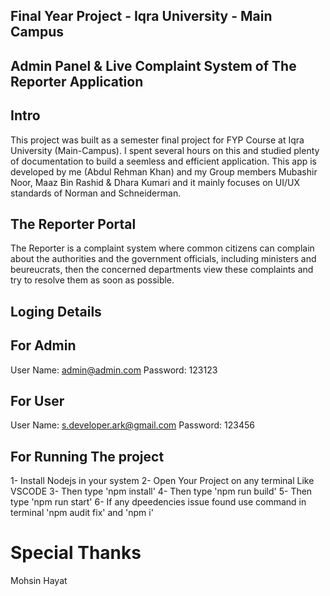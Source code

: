 
## Final Year Project - Iqra University - Main Campus

## Admin Panel & Live Complaint System of The Reporter Application

## Intro

This project was built as a semester final project for FYP Course at Iqra University (Main-Campus). I spent several hours on this and studied plenty of documentation to build a seemless and efficient application. This app is  developed by me (Abdul Rehman Khan) and my Group members Mubashir Noor, Maaz Bin Rashid & Dhara Kumari and it mainly focuses on UI/UX standards of Norman and Schneiderman.

## The Reporter Portal

The Reporter is a complaint system where common citizens can complain about the authorities and the government officials, including ministers and beureucrats, then the concerned departments view these complaints and try to resolve them as soon as possible.

## Loging Details
## For Admin
User Name: admin@admin.com
Password: 123123

## For User
User Name: s.developer.ark@gmail.com
Password: 123456


## For Running The project
1- Install Nodejs in your system
2- Open Your Project on any terminal Like VSCODE
3- Then type 'npm install'
4- Then type 'npm run build'
5- Then type 'npm run start'
6- If any dpeedencies issue found use command in terminal 'npm audit fix' and 'npm i'


# Special Thanks
Mohsin Hayat
